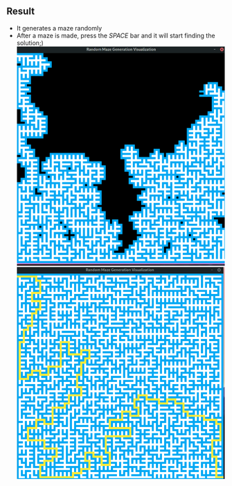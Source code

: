## Result
- It generates a maze randomly
- After a maze is made, press the *SPACE* bar and it will start finding the solution;)
![Make a maze](../img/07.png)
  ![Find the solution](../img/070.png)
